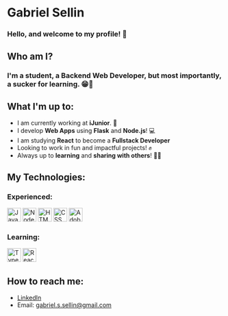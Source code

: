 # Gabriel Sellin

### Hello, and welcome to my profile! 👋

## Who am I?

### I'm a **student**, a **Backend Web Developer**, but most importantly, a sucker for **learning**. 😁📖

## What I'm up to:

- I am currently working at **iJunior**. 💙
- I develop **Web Apps** using **Flask** and **Node.js**! 💻 
- I am studying **React** to become a **Fullstack Developer**
- Looking to work in fun and impactful projects! ✊
- Always up to **learning** and **sharing with others**! 🤜🤛

## My Technologies:

### Experienced:

<img src="https://upload.wikimedia.org/wikipedia/commons/6/6a/JavaScript-logo.png" height=32 alt="JavaScript"> <img src="https://seeklogo.com/images/N/nodejs-logo-FBE122E377-seeklogo.com.png" height=32 alt="Node JS"> <img src="https://upload.wikimedia.org/wikipedia/commons/thumb/6/61/HTML5_logo_and_wordmark.svg/1200px-HTML5_logo_and_wordmark.svg.png" height=32 alt="HTML"> <img src="https://logodownload.org/wp-content/uploads/2017/04/css-3-logo-1.png" height=32 alt="CSS"> <img src="https://cdn.worldvectorlogo.com/logos/adobe-illustrator-cc-2019.svg" height=32 alt="Adobe Illustrator">

### Learning:

<img src="https://upload.wikimedia.org/wikipedia/commons/thumb/4/4c/Typescript_logo_2020.svg/1200px-Typescript_logo_2020.svg.png" height=32 alt="TypeScript"> <img src="https://axaguildev.github.io/react-toolkit/v1.3.9/storybook/images/react.svg" height=32 alt="React">


## How to reach me:
- [LinkedIn](https://www.linkedin.com/in/sellings/)
- Email: gabriel.s.sellin@gmail.com

<!---
sellings-dev/sellings-dev is a ✨ special ✨ repository because its `README.md` (this file) appears on your GitHub profile.
You can click the Preview link to take a look at your changes.
--->
